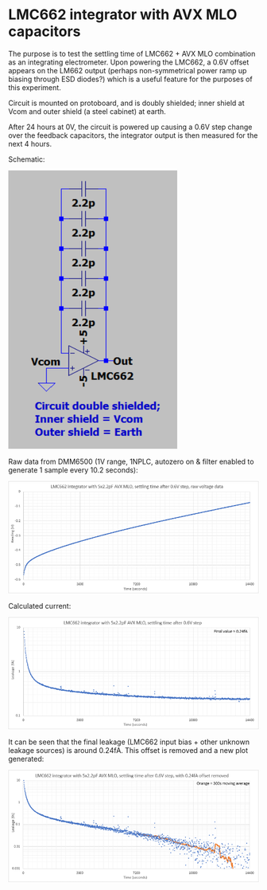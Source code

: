 # LMC662 integrator with AVX MLO capacitors

The purpose is to test the settling time of LMC662 + AVX MLO combination as an integrating electrometer. Upon powering the LMC662, a 0.6V offset appears on the LM662 output (perhaps non-symmetrical power ramp up biasing through ESD diodes?) which is a useful feature for the purposes of this experiment. 

Circuit is mounted on protoboard, and is doubly shielded; inner shield at Vcom and outer shield (a steel cabinet) at earth.

After 24 hours at 0V, the circuit is powered up causing a 0.6V step change over the feedback capacitors, the integrator output is then measured for the next 4 hours.

Schematic:

![Schematic](images/Schematic.png)

Raw data from DMM6500 (1V range, 1NPLC, autozero on & filter enabled to generate 1 sample every 10.2 seconds):

![Schematic](images/RawVoltage.png)

Calculated current:

![Schematic](images/Current.png)

It can be seen that the final leakage (LMC662 input bias + other unknown leakage sources) is around 0.24fA. This offset is removed and a new plot generated:

![Schematic](images/CurrentWithOffsetRemoved.png)
